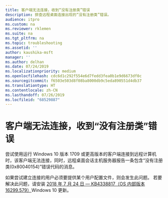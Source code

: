 ```yaml
---
title: 客户端无法连接，收到“没有注册类”错误
description: 排查远程桌面连接出现的“没有注册类”错误。
audience: itpro
ms.custom: na
ms.reviewer: rklemen
ms.suite: na
ms.tgt_pltfrm: na
ms.topic: troubleshooting
ms.assetid: ''
author: kaushika-msft
manager: ''
ms.author: delhan
ms.date: 07/24/2019
ms.localizationpriority: medium
ms.openlocfilehash: cdc6d1c292f554e6d7fedd3fea0b1e9d6673df0c
ms.sourcegitcommit: f6503e503d8f08ba8000db9c5eda890551d4db37
ms.translationtype: HT
ms.contentlocale: zh-CN
ms.lasthandoff: 07/26/2019
ms.locfileid: "68529887"
---
```

# <a name="clients-cant-connect-and-get-the-class-not-registered-error"></a>客户端无法连接，收到“没有注册类”错误

尝试使用运行 Windows 10 版本 1709 或更高版本的客户端连接到远程计算机时，该客户端无法连接，同时，远程桌面会话主机服务器报告一条包含“没有注册类(0x80040154)”错误代码的消息。

如果尝试建立连接的用户必须要提供某个用户配置文件，则会发生此问题。 若要解决此问题，请安装 [2018 年 7 月 24 日 — KB4338817（OS 内部版本 16299.579）](https://support.microsoft.com/help/4338817/windows-10-update-kb4338817)Windows 10 更新。
